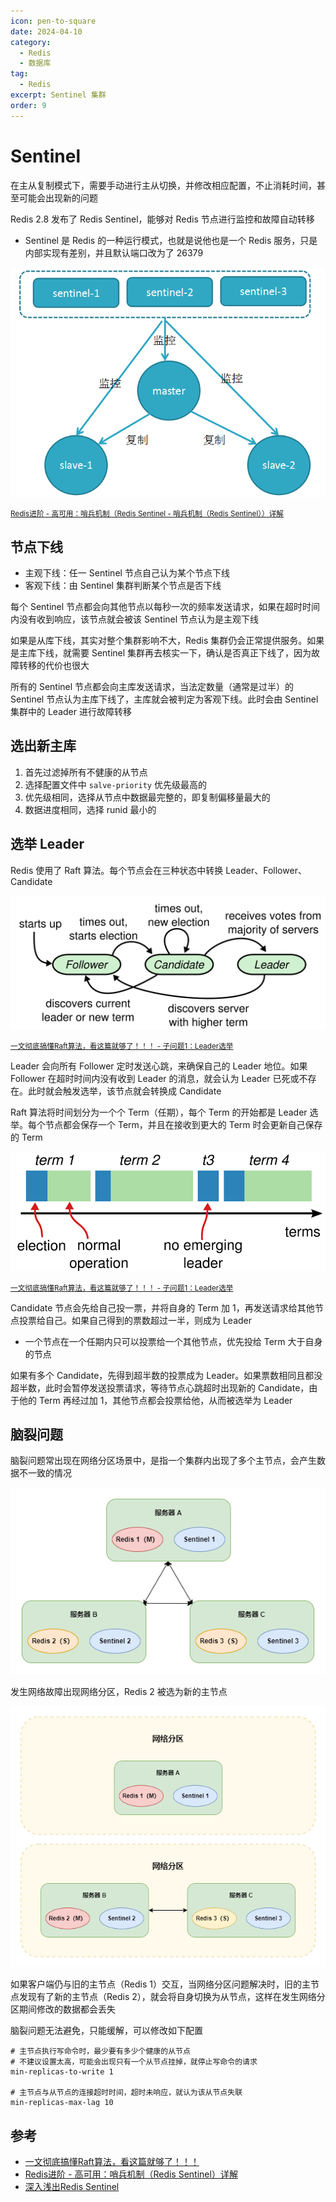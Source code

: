 ```yaml
---
icon: pen-to-square
date: 2024-04-10
category:
  - Redis
  - 数据库
tag:
  - Redis
excerpt: Sentinel 集群
order: 9
---
```


# Sentinel

在主从复制模式下，需要手动进行主从切换，并修改相应配置，不止消耗时间，甚至可能会出现新的问题

Redis 2.8 发布了 Redis Sentinel，能够对 Redis 节点进行监控和故障自动转移

- Sentinel 是 Redis 的一种运行模式，也就是说他也是一个 Redis 服务，只是内部实现有差别，并且默认端口改为了 26379

![](./md.assets/sentinel.png)

<small>[Redis进阶 - 高可用：哨兵机制（Redis Sentinel - 哨兵机制（Redis Sentinel））详解](https://pdai.tech/md/db/nosql-redis/db-redis-x-sentinel.html)</small>

## 节点下线

- 主观下线：任一 Sentinel 节点自己认为某个节点下线
- 客观下线：由 Sentinel 集群判断某个节点是否下线

每个 Sentinel 节点都会向其他节点以每秒一次的频率发送请求，如果在超时时间内没有收到响应，该节点就会被该 Sentinel 节点认为是主观下线

如果是从库下线，其实对整个集群影响不大，Redis 集群仍会正常提供服务。如果是主库下线，就需要 Sentinel 集群再去核实一下，确认是否真正下线了，因为故障转移的代价也很大

所有的 Sentinel 节点都会向主库发送请求，当法定数量（通常是过半）的 Sentinel 节点认为主库下线了，主库就会被判定为客观下线。此时会由 Sentinel 集群中的 Leader 进行故障转移

## 选出新主库

1. 首先过滤掉所有不健康的从节点
2. 选择配置文件中 `salve-priority` 优先级最高的
3. 优先级相同，选择从节点中数据最完整的，即复制偏移量最大的
4. 数据进度相同，选择 runid 最小的

## 选举 Leader

Redis 使用了 Raft 算法。每个节点会在三种状态中转换 Leader、Follower、Candidate

![](./md.assets/raft_role.png)

<small>[一文彻底搞懂Raft算法，看这篇就够了！！！ - 子问题1：Leader选举](https://juejin.cn/post/7218915344130359351)</small>

Leader 会向所有 Follower 定时发送心跳，来确保自己的 Leader 地位。如果 Follower 在超时时间内没有收到 Leader 的消息，就会认为 Leader 已死或不存在。此时就会触发选举，该节点就会转换成 Candidate

Raft 算法将时间划分为一个个 Term（任期），每个 Term 的开始都是 Leader 选举。每个节点都会保存一个 Term，并且在接收到更大的 Term 时会更新自己保存的 Term

![](./md.assets/raft_term.png)

<small>[一文彻底搞懂Raft算法，看这篇就够了！！！ - 子问题1：Leader选举](https://juejin.cn/post/7218915344130359351)</small>

Candidate 节点会先给自己投一票，并将自身的 Term 加 1，再发送请求给其他节点投票给自己。如果自己得到的票数超过一半，则成为 Leader

- 一个节点在一个任期内只可以投票给一个其他节点，优先投给 Term 大于自身的节点

如果有多个 Candidate，先得到超半数的投票成为 Leader。如果票数相同且都没超半数，此时会暂停发送投票请求，等待节点心跳超时出现新的 Candidate，由于他的 Term 再经过加 1，其他节点都会投票给他，从而被选举为 Leader

## 脑裂问题

脑裂问题常出现在网络分区场景中，是指一个集群内出现了多个主节点，会产生数据不一致的情况

![](./md.assets/brain_split_1.png)

发生网络故障出现网络分区，Redis 2 被选为新的主节点

![](./md.assets/brain_split_2.png)

如果客户端仍与旧的主节点（Redis 1）交互，当网络分区问题解决时，旧的主节点发现有了新的主节点（Redis 2），就会将自身切换为从节点，这样在发生网络分区期间修改的数据都会丢失

脑裂问题无法避免，只能缓解，可以修改如下配置

```shell
# 主节点执行写命令时，最少要有多少个健康的从节点
# 不建议设置太高，可能会出现只有一个从节点挂掉，就停止写命令的请求
min-replicas-to-write 1

# 主节点与从节点的连接超时时间，超时未响应，就认为该从节点失联
min-replicas-max-lag 10
```

## 参考

- [一文彻底搞懂Raft算法，看这篇就够了！！！](https://juejin.cn/post/7218915344130359351)
- [Redis进阶 - 高可用：哨兵机制（Redis Sentinel）详解](https://pdai.tech/md/db/nosql-redis/db-redis-x-sentinel.html)
- [深入浅出Redis Sentinel](https://wiyi.org/redis-sentinel.html)
